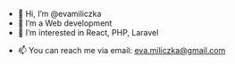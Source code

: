 - 👋 Hi, I’m @evamiliczka
- 👀 I’m a Web development
- 🌱 I’m interested in React, PHP, Laravel
<!-- - 💞️ I’m looking to collaborate on ...-->
- 📫 You can reach me via email: eva.miliczka@gmail.com

<!---
evamiliczka/evamiliczka is a ✨ special ✨ repository because its `README.md` (this file) appears on your GitHub profile.
You can click the Preview link to take a look at your changes.
--->
